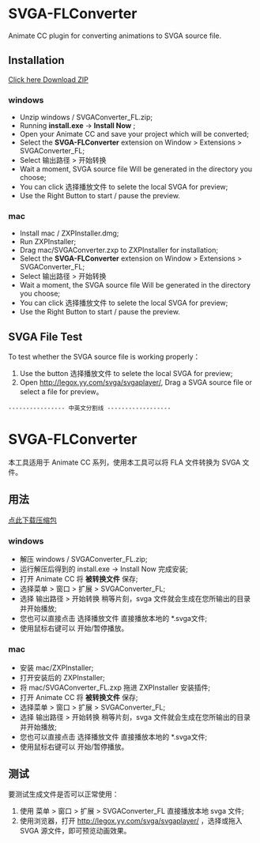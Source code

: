 # SVGA-FLConverter

Animate CC plugin for converting animations to SVGA source file.

## Installation

[Click here Download ZIP](https://github.com/yyued/SVGA-FLConverter/archive/master.zip)

### windows

* Unzip windows / SVGAConverter_FL.zip;
* Running **install.exe** -> **Install Now** ;
* Open your Animate CC and save your project which will be converted;
* Select the **SVGA-FLConverter** extension on Window > Extensions > SVGAConverter_FL;
* Select 输出路径 > 开始转换 
* Wait a moment, SVGA source file Will be generated in the directory you choose;
* You can click 选择播放文件 to selete the local SVGA for preview;
* Use the Right Button to start / pause the preview.

### mac 
* Install mac / ZXPInstaller.dmg;
* Run ZXPInstaller;
* Drag mac/SVGAConverter.zxp to ZXPInstaller for installation;
* Select the **SVGA-FLConverter** extension on Window > Extensions > SVGAConverter_FL;
* Select 输出路径 > 开始转换 
* Wait a moment, the SVGA source file Will be generated in the directory you choose;
* You can click 选择播放文件 to selete the local SVGA for preview;
* Use the Right Button to start / pause the preview.

## SVGA File Test

To test whether the SVGA source file is working properly：
1. Use the button 选择播放文件 to selete the local SVGA for preview;
2. Open http://legox.yy.com/svga/svgaplayer/, Drag a SVGA source file or select a file for preview。



```
---------------- 中英文分割线 ------------------
```


# SVGA-FLConverter

本工具适用于 Animate CC 系列，使用本工具可以将 FLA 文件转换为 SVGA 文件。

## 用法

[点此下载压缩包](https://github.com/yyued/SVGA-FLConverter/archive/master.zip)

### windows

* 解压 windows / SVGAConverter_FL.zip;
* 运行解压后得到的 install.exe -> Install Now 完成安装;
* 打开 Animate CC 将 **被转换文件** 保存;
* 选择菜单 > 窗口 > 扩展 > SVGAConverter_FL;
* 选择 输出路径 > 开始转换 稍等片刻，svga 文件就会生成在您所输出的目录并开始播放;
* 您也可以直接点击 选择播放文件 直接播放本地的 *.svga文件;
* 使用鼠标右键可以 开始/暂停播放。

### mac 
* 安装 mac/ZXPInstaller;
* 打开安装后的 ZXPInstaller;
* 将 mac/SVGAConverter_FL.zxp 拖进 ZXPInstaller 安装插件;
* 打开 Animate CC 将 **被转换文件** 保存;
* 选择菜单 > 窗口 > 扩展 > SVGAConverter_FL;
* 选择 输出路径 > 开始转换 稍等片刻，svga 文件就会生成在您所输出的目录并开始播放;
* 您也可以直接点击 选择播放文件 直接播放本地的 *.svga文件;
* 使用鼠标右键可以 开始/暂停播放。

## 测试

要测试生成文件是否可以正常使用：
1. 使用 菜单 > 窗口 > 扩展 > SVGAConverter_FL 直接播放本地 svga 文件;
2. 使用浏览器，打开 http://legox.yy.com/svga/svgaplayer/ ，选择或拖入 SVGA 源文件，即可预览动画效果。

